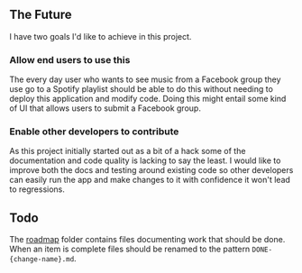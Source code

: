 ## The Future
I have two goals I'd like to achieve in this project.

### Allow end users to use this
The every day user who wants to see music from a Facebook group they use go to a Spotify playlist should be able to do this without needing to deploy this application and modify code. Doing this might entail some kind of UI that allows users to submit a Facebook group.

### Enable other developers to contribute
As this project initially started out as a bit of a hack some of the documentation and code quality is lacking to say the least. I would like to improve both the docs and testing around existing code so other developers can easily run the app and make changes to it with confidence it won't lead to regressions. 

## Todo
The [roadmap](./roadmap) folder contains files documenting work that should be done. When an item is complete files should be renamed to the pattern ```DONE-{change-name}.md```.